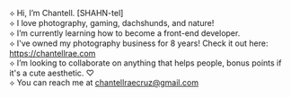 ⟡ Hi, I’m Chantell. [SHAHN-tel]<br>
⟡ I love photography, gaming, dachshunds, and nature!<br>
⟡ I’m currently learning how to become a front-end developer.<br>
⟡ I've owned my photography business for 8 years! Check it out here: https://chantellrae.com<br>
⟡ I’m looking to collaborate on anything that helps people, bonus points if it's a cute aesthetic. ♡<br>
⟡ You can reach me at chantellraecruz@gmail.com

<!---
chantellrae/chantellrae is a ✨ special ✨ repository because its `README.md` (this file) appears on your GitHub profile.
You can click the Preview link to take a look at your changes.
--->
